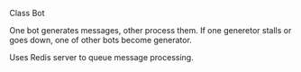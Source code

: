 Class Bot

One bot generates messages, other process them.
If one generetor stalls or goes down, one of other bots become generator.

Uses Redis server to queue message processing.


 
